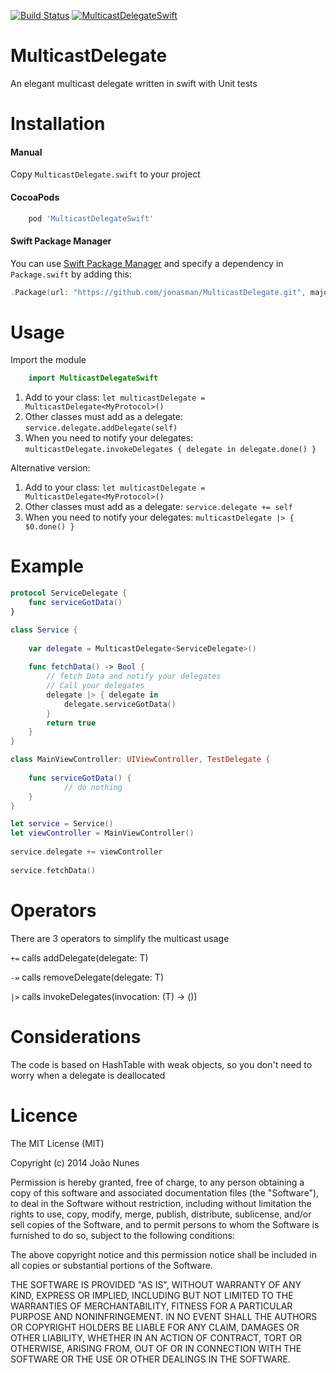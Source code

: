 [![Build Status](https://travis-ci.org/jonasman/MulticastDelegate.svg?branch=master)](https://travis-ci.org/jonasman/MulticastDelegate)
[![MulticastDelegateSwift](https://img.shields.io/cocoapods/v/MulticastDelegateSwift.svg)]()
# MulticastDelegate
An elegant multicast delegate written in swift with Unit tests

Installation
============

#### Manual

Copy `MulticastDelegate.swift` to your project

#### CocoaPods
```ruby
	pod 'MulticastDelegateSwift'
```
#### Swift Package Manager
You can use [Swift Package Manager](https://swift.org/package-manager/) and specify a dependency in `Package.swift` by adding this:
```swift
.Package(url: "https://github.com/jonasman/MulticastDelegate.git", majorVersion: 2)
```

Usage
============
Import the module
```swift
	import MulticastDelegateSwift
```

1. Add to your class: `let multicastDelegate = MulticastDelegate<MyProtocol>()`
2. Other classes must add as a delegate: `service.delegate.addDelegate(self)`
3. When you need to notify your delegates: `multicastDelegate.invokeDelegates { delegate in delegate.done() }`

Alternative version:

1. Add to your class: `let multicastDelegate = MulticastDelegate<MyProtocol>()`
2. Other classes must add as a delegate: `service.delegate += self`
3. When you need to notify your delegates: `multicastDelegate |> { $0.done() }`


Example
===========
```swift
protocol ServiceDelegate {
	func serviceGotData()
}

class Service {
	
	var delegate = MulticastDelegate<ServiceDelegate>()
	
	func fetchData() -> Bool {
		// fetch Data and notify your delegates
		// Call your delegates 
		delegate |> { delegate in
			delegate.serviceGotData()
		}
		return true
	}
}
```    
```swift
class MainViewController: UIViewController, TestDelegate {
	
	func serviceGotData() {
	    	// do nothing
	}
}
```
```swift
let service = Service()
let viewController = MainViewController()
		
service.delegate += viewController
		
service.fetchData()
```    

Operators
============
There are 3 operators to simplify the multicast usage

`+=` calls addDelegate(delegate: T)

`-=` calls removeDelegate(delegate: T)

`|>` calls invokeDelegates(invocation: (T) -> ())


Considerations
============
The code is based on HashTable with weak objects, so you don't need to worry when a delegate is deallocated

Licence
============
        
The MIT License (MIT)

Copyright (c) 2014 João Nunes

Permission is hereby granted, free of charge, to any person obtaining a copy of
this software and associated documentation files (the "Software"), to deal in
the Software without restriction, including without limitation the rights to
use, copy, modify, merge, publish, distribute, sublicense, and/or sell copies of
the Software, and to permit persons to whom the Software is furnished to do so,
subject to the following conditions:

The above copyright notice and this permission notice shall be included in all
copies or substantial portions of the Software.

THE SOFTWARE IS PROVIDED "AS IS", WITHOUT WARRANTY OF ANY KIND, EXPRESS OR
IMPLIED, INCLUDING BUT NOT LIMITED TO THE WARRANTIES OF MERCHANTABILITY, FITNESS
FOR A PARTICULAR PURPOSE AND NONINFRINGEMENT. IN NO EVENT SHALL THE AUTHORS OR
COPYRIGHT HOLDERS BE LIABLE FOR ANY CLAIM, DAMAGES OR OTHER LIABILITY, WHETHER
IN AN ACTION OF CONTRACT, TORT OR OTHERWISE, ARISING FROM, OUT OF OR IN
CONNECTION WITH THE SOFTWARE OR THE USE OR OTHER DEALINGS IN THE SOFTWARE.
